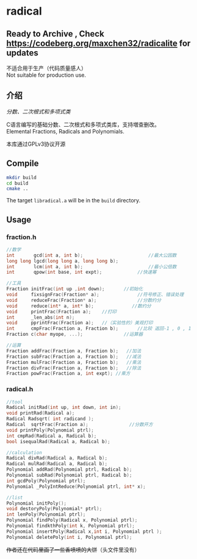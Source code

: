 # radical

## Ready to Archive , Check <https://codeberg.org/maxchen32/radicalite> for updates

不适合用于生产（代码质量感人）  
Not suitable for production use.

## 介绍

*分数、二次根式和多项式类*

C语言编写的基础分数、二次根式和多项式类库，支持増查删改。  
Elemental Fractions, Radicals and Polynomials.

本库通过GPLv3协议开源

## Compile

```bash
mkdir build
cd build 
cmake ..
```

The target `libradical.a` will be in the `build` directory.

## Usage

### fraction.h
```C
//数学
int       gcd(int a, int b);						//最大公因数
long long lgcd(long long a, long long b);
int       lcm(int a, int b);						//最小公倍数
int       qpow(int base, int expt);				//快速幂

//工具
Fraction initFrac(int up ,int down);       //初始化
void     fixsignFrac(Fraction* a);				//符号修正、错误处理
void     reduceFrac(Fraction* a);				//分数约分
void     reduce(int* a, int* b);              //数约分
void     printFrac(Fraction a);    //打印
int      _len_abs(int n);
void     pprintFrac(Fraction a);   //（实验性的）美观打印
int      cmpFrac(Fraction a, Fraction b);       //比较 返回-1 , 0 , 1
Fraction c(char myope, ...);               //运算器

//运算
Fraction addFrac(Fraction a, Fraction b);	//加法
Fraction subFrac(Fraction a, Fraction b);	//减法
Fraction mulFrac(Fraction a, Fraction b);	//乘法
Fraction divFrac(Fraction a, Fraction b);	//除法
Fraction powFrac(Fraction a, int expt);	//乘方
```

### radical.h
```C
//tool
Radical initRad(int up, int down, int in);
void printRad(Radical a);
Radical Radsqrt( int radicand );
Radical  sqrtFrac(Fraction a);               //分数开方
void printPoly(Polynomial ptrl);
int cmpRad(Radical a, Radical b);
bool isequalRad(Radical a, Radical b);

//calculation
Radical divRad(Radical a, Radical b);
Radical mulRad(Radical a, Radical b);
Polynomial addRad(Polynomial ptrl, Radical b);
Polynomial subRad(Polynomial ptrl, Radical b);
int gcdPoly(Polynomial ptrl);
Polynomial _PolyIntReduce(Polynomial ptrl, int* x);

//list
Polynomial initPoly();
void destoryPoly(Polynomial* ptrl);
int lenPoly(Polynomial ptrl);
Polynomial findPoly(Radical x, Polynomial ptrl);
Polynomial findkthPoly(int k, Polynomial ptrl);
Polynomial insertPoly(Radical x,int i, Polynomial ptrl );
Polynomial deletePoly(int i, Polynomial ptrl);
```

<del>作者还在代码里画了一些香喷喷的大饼</del>（头文件里没有）
